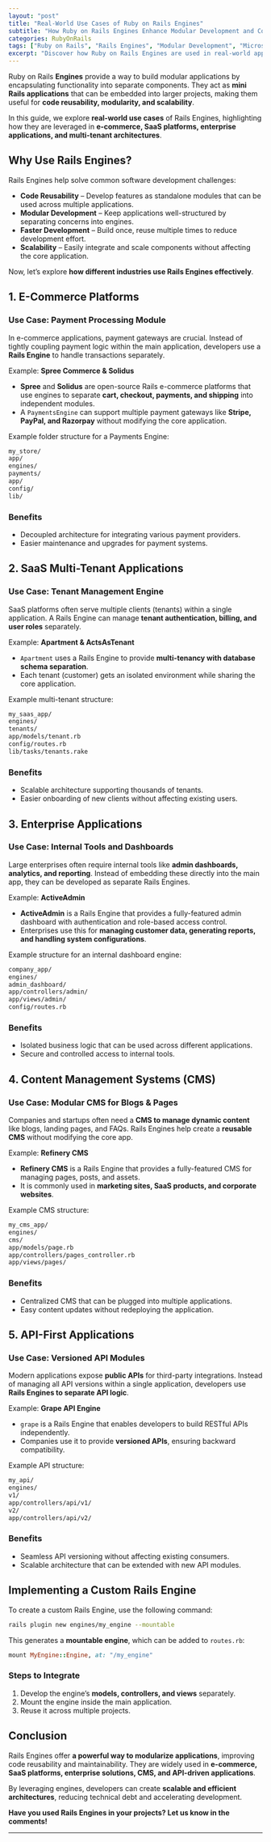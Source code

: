 ```yaml
---
layout: "post"
title: "Real-World Use Cases of Ruby on Rails Engines"
subtitle: "How Ruby on Rails Engines Enhance Modular Development and Code Reusability"
categories: RubyOnRails
tags: ["Ruby on Rails", "Rails Engines", "Modular Development", "Microservices", "Code Reusability"]
excerpt: "Discover how Ruby on Rails Engines are used in real-world applications to build modular, reusable, and scalable architectures. Explore practical examples from e-commerce, SaaS, and enterprise applications."
---
```

Ruby on Rails **Engines** provide a way to build modular applications by encapsulating functionality into separate components. They act as **mini Rails applications** that can be embedded into larger projects, making them useful for **code reusability, modularity, and scalability**.

In this guide, we explore **real-world use cases** of Rails Engines, highlighting how they are leveraged in **e-commerce, SaaS platforms, enterprise applications, and multi-tenant architectures**.

## Why Use Rails Engines?

Rails Engines help solve common software development challenges:

- **Code Reusability** – Develop features as standalone modules that can be used across multiple applications.
- **Modular Development** – Keep applications well-structured by separating concerns into engines.
- **Faster Development** – Build once, reuse multiple times to reduce development effort.
- **Scalability** – Easily integrate and scale components without affecting the core application.

Now, let’s explore **how different industries use Rails Engines effectively**.

## 1. E-Commerce Platforms

### **Use Case: Payment Processing Module**

In e-commerce applications, payment gateways are crucial. Instead of tightly coupling payment logic within the main application, developers use a **Rails Engine** to handle transactions separately.

Example: **Spree Commerce & Solidus**

- **Spree** and **Solidus** are open-source Rails e-commerce platforms that use engines to separate **cart, checkout, payments, and shipping** into independent modules.
- A `PaymentsEngine` can support multiple payment gateways like **Stripe, PayPal, and Razorpay** without modifying the core application.

Example folder structure for a Payments Engine:

```sh  
my_store/  
app/  
engines/  
payments/  
app/  
config/  
lib/  
```

### **Benefits**

- Decoupled architecture for integrating various payment providers.
- Easier maintenance and upgrades for payment systems.

## 2. SaaS Multi-Tenant Applications

### **Use Case: Tenant Management Engine**

SaaS platforms often serve multiple clients (tenants) within a single application. A Rails Engine can manage **tenant authentication, billing, and user roles** separately.

Example: **Apartment & ActsAsTenant**

- `Apartment` uses a Rails Engine to provide **multi-tenancy with database schema separation**.
- Each tenant (customer) gets an isolated environment while sharing the core application.

Example multi-tenant structure:

```sh  
my_saas_app/  
engines/  
tenants/  
app/models/tenant.rb  
config/routes.rb  
lib/tasks/tenants.rake  
```

### **Benefits**

- Scalable architecture supporting thousands of tenants.
- Easier onboarding of new clients without affecting existing users.

## 3. Enterprise Applications

### **Use Case: Internal Tools and Dashboards**

Large enterprises often require internal tools like **admin dashboards, analytics, and reporting**. Instead of embedding these directly into the main app, they can be developed as separate Rails Engines.

Example: **ActiveAdmin**

- **ActiveAdmin** is a Rails Engine that provides a fully-featured admin dashboard with authentication and role-based access control.
- Enterprises use this for **managing customer data, generating reports, and handling system configurations**.

Example structure for an internal dashboard engine:

```sh  
company_app/  
engines/  
admin_dashboard/  
app/controllers/admin/  
app/views/admin/  
config/routes.rb  
```

### **Benefits**

- Isolated business logic that can be used across different applications.
- Secure and controlled access to internal tools.

## 4. Content Management Systems (CMS)

### **Use Case: Modular CMS for Blogs & Pages**

Companies and startups often need a **CMS to manage dynamic content** like blogs, landing pages, and FAQs. Rails Engines help create a **reusable CMS** without modifying the core app.

Example: **Refinery CMS**

- **Refinery CMS** is a Rails Engine that provides a fully-featured CMS for managing pages, posts, and assets.
- It is commonly used in **marketing sites, SaaS products, and corporate websites**.

Example CMS structure:

```sh  
my_cms_app/  
engines/  
cms/  
app/models/page.rb  
app/controllers/pages_controller.rb  
app/views/pages/  
```

### **Benefits**

- Centralized CMS that can be plugged into multiple applications.
- Easy content updates without redeploying the application.

## 5. API-First Applications

### **Use Case: Versioned API Modules**

Modern applications expose **public APIs** for third-party integrations. Instead of managing all API versions within a single application, developers use **Rails Engines to separate API logic**.

Example: **Grape API Engine**

- `grape` is a Rails Engine that enables developers to build RESTful APIs independently.
- Companies use it to provide **versioned APIs**, ensuring backward compatibility.

Example API structure:

```sh  
my_api/  
engines/  
v1/  
app/controllers/api/v1/  
v2/  
app/controllers/api/v2/  
```

### **Benefits**

- Seamless API versioning without affecting existing consumers.
- Scalable architecture that can be extended with new API modules.

## Implementing a Custom Rails Engine

To create a custom Rails Engine, use the following command:

```sh  
rails plugin new engines/my_engine --mountable  
```

This generates a **mountable engine**, which can be added to `routes.rb`:

```ruby  
mount MyEngine::Engine, at: "/my_engine"  
```

### **Steps to Integrate**

1. Develop the engine’s **models, controllers, and views** separately.
2. Mount the engine inside the main application.
3. Reuse it across multiple projects.

## Conclusion

Rails Engines offer **a powerful way to modularize applications**, improving code reusability and maintainability. They are widely used in **e-commerce, SaaS platforms, enterprise solutions, CMS, and API-driven applications**.

By leveraging engines, developers can create **scalable and efficient architectures**, reducing technical debt and accelerating development.

**Have you used Rails Engines in your projects? Let us know in the comments!**

---
